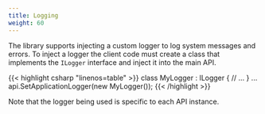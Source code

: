 ```yaml
---
title: Logging
weight: 60
---
```


The library supports injecting a custom logger to log system messages and errors. To inject a logger the client code must create a class that implements the `ILogger` interface and inject it into the main API.

{{< highlight csharp "linenos=table" >}}
class MyLogger : ILogger {
    // ...
}
...
api.SetApplicationLogger(new MyLogger());
{{< /highlight >}}

Note that the logger being used is specific to each API instance.
